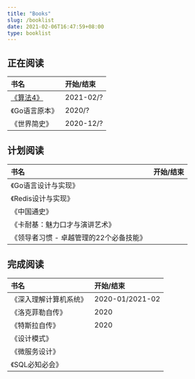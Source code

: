 ```yaml
---
title: "Books"
slug: /booklist
date: 2021-02-06T16:47:59+08:00
type: booklist
---
```


## 正在阅读

| 书名                            | 开始/结束 |
| :------------------------------ | :-------- |
| [《算法4》](/books/algorithms4) | 2021-02/? |
| 《Go语言原本》                  | 2020/?    |
| 《世界简史》                    | 2020-12/? |


## 计划阅读

| 书名                                    | 开始/结束 |
| :-------------------------------------- | :-------- |
| 《Go语言设计与实现》                    |           |
| 《Redis设计与实现》                     |           |
| 《中国通史》                            |           |
| 《卡耐基：魅力口才与演讲艺术》          |           |
| 《领导者习惯 - 卓越管理的22个必备技能》 |           |


## 完成阅读

| 书名                   | 开始/结束       |
| :--------------------- | :-------------- |
| 《深入理解计算机系统》 | 2020-01/2021-02 |
| 《洛克菲勒自传》       | 2020            |
| 《特斯拉自传》         | 2020            |
| 《设计模式》           |                 |
| 《微服务设计》         |                 |
| 《SQL必知必会》        |                 |

